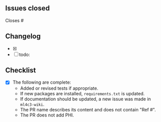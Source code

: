 ## Issues closed
Closes #

## Changelog
- [x] 
- [ ] todo: 

## Checklist
- [x] The following are complete:
    - Added or revised tests if appropriate.
    - If new packages are installed, `requirements.txt` is updated.
    - If documentation should be updated, a new issue was made in `ml4c3-wiki`.
    - The PR name describes its content and does not contain "Ref #".
    - The PR does not add PHI.
